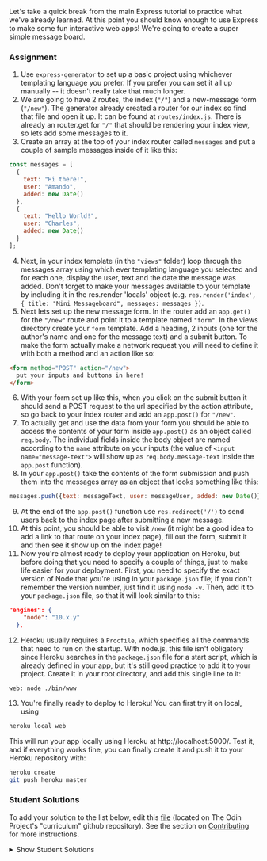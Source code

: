 Let's take a quick break from the main Express tutorial to practice what we've already learned.  At this point you should know enough to use Express to make some fun interactive web apps! We're going to create a super simple message board.

### Assignment

<div class="lesson-content__panel" markdown="1">

1. Use `express-generator` to set up a basic project using whichever templating language you prefer. If you prefer you can set it all up manually -- it doesn't really take that much longer.
2. We are going to have 2 routes, the index (`"/"`) and a new-message form (`"/new"`). The generator already created a router for our index so find that file and open it up.  It can be found at `routes/index.js`. There is already an router.get for `"/"` that should be rendering your index view, so lets add some messages to it.
3. Create an array at the top of your index router called `messages` and put a couple of sample messages inside of it like this:
~~~javascript
const messages = [
  {
    text: "Hi there!",
    user: "Amando",
    added: new Date()
  },
  {
    text: "Hello World!",
    user: "Charles",
    added: new Date()
  }
];
~~~

4. Next, in your index template (in the `"views"` folder) loop through the messages array using which ever templating language you selected and for each one, display the user, text and the date the message was added. Don't forget to make your messages available to your template by including it in the res.render 'locals' object (e.g. `res.render('index', { title: "Mini Messageboard", messages: messages })`.
5. Next lets set up the new message form.  In the router add an `app.get()` for the `"/new"` route and point it to a template named `"form"`. In the views directory create your `form` template. Add a heading, 2 inputs (one for the author's name and one for the message text) and a submit button. To make the form actually  make a network request you will need to define it with both a method and an action like so:

~~~html
<form method="POST" action="/new">
  put your inputs and buttons in here!
</form>
~~~

6. With your form set up like this, when you click on the submit button it should send a POST request to the url specified by the action attribute, so go back to your index router and add an `app.post()` for `"/new"`.
7. To actually get and use the data from your form you should be able to access the contents of your form inside `app.post()` as an object called `req.body`. The individual fields inside the body object are named according to the `name` attribute on your inputs (the value of `<input name="message-text">` will show up as `req.body.message-text` inside the `app.post` function).
8. In your `app.post()` take the contents of the form submission and push them into the messages array as an object that looks something like this:
~~~javascript
messages.push({text: messageText, user: messageUser, added: new Date()})
~~~

9. At the end of the `app.post()` function use `res.redirect('/')` to send users back to the index page after submitting a new message.
10.  At this point, you should be able to visit `/new` (it might be a good idea to add a link to that route on your index page), fill out the form, submit it and then see it show up on the index page!
11. Now you're almost ready to deploy your application on Heroku, but before doing that you need to specify a couple of things, just to make life easier for your deployment. First, you need to specify the exact version of Node that you're using in your `package.json` file; if you don't remember the version number, just find it using `node -v`. Then, add it to your `package.json` file, so that it will look similar to this:
~~~json
"engines": {
    "node": "10.x.y"
  },
~~~
12. Heroku usually requires a `Procfile`, which specifies all the commands that need to run on the startup. With node.js, this file isn't obligatory since Heroku searches in the `package.json` file for a start script, which is already defined in your app, but it's still good practice to add it to your project. Create it in your root directory, and add this single line to it:
```
web: node ./bin/www
```
13. You're finally ready to deploy to Heroku! You can first try it on local, using
```bash
heroku local web
```
This will run your app locally using Heroku at http://localhost:5000/. Test it, and if everything works fine, you can finally create it and push it to your Heroku repository with:
```bash
heroku create
git push heroku master
```
</div>

### Student Solutions
To add your solution to the list below, edit this [file](#) (located on The Odin Project's "curriculum" github repository). See the section on [Contributing](http://github.com/TheOdinProject/curriculum/blob/master/contributing.md) for more instructions.

<details markdown="block">
  <summary> Show Student Solutions </summary>

- Add your solution below this line!
- [tbmreza's Solution](https://github.com/tbmreza/odinproject-node2/) - [View in browser](https://reza-message-board.herokuapp.com)

</details>
